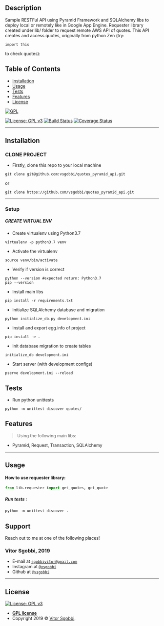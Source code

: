 
## Description
Sample RESTFul API using Pyramid Framework and SQLAlchemy libs to deploy local or remotely like in Google App Engine.
Requester library created under lib/ folder to request remote AWS API of quotes.
This API creates and access quotes, originally from python Zen (try:
  
```shell
import this
```
 to check quotes):

## Table of Contents


- [Installation](#installation)
- [Usage](#usage)
- [Tests](#tests)
- [Features](#features)
- [License](#license)


<a href="https://gnu.org"><img src="https://www.gnu.org/graphics/gplv3-127x51.png" title="FVCproductions" alt="GPL"></a>

<!-- [![FVCproductions](https://avatars1.githubusercontent.com/u/4284691?v=3&s=200)](http://fvcproductions.com) -->
[![License: GPL v3](https://img.shields.io/badge/License-GPLv3-blue.svg)](https://www.gnu.org/licenses/gpl-3.0)
[![Build Status](http://img.shields.io/travis/badges/badgerbadgerbadger.svg?style=flat-square)](https://travis-ci.org/badges/badgerbadgerbadger)
[![Coverage Status](http://img.shields.io/coveralls/badges/badgerbadgerbadger.svg?style=flat-square)](https://coveralls.io/r/badges/badgerbadgerbadger) 


---

## Installation

### CLONE PROJECT
- Firstly, clone this repo to your local machine

```shell
git clone git@github.com:vsgobbi/quotes_pyramid_api.git

```
or 

```shell
git clone https://github.com/vsgobbi/quotes_pyramid_api.git
```
---


### Setup

##### CREATE VIRTUAL ENV

- Create virtualenv using Python3.7
```shell     
virtualenv -p python3.7 venv
```
- Activate the virtualenv
```shell     
source venv/bin/activate
```
- Verify if version is correct
```shell     
python --version #expected return: Python3.7
pip --version
```

- Install main libs
```shell     
pip install -r requirements.txt
```
- Initialize SQLAlchemy database and migration
```shell
python initialize_db.py development.ini
```
- Install and export egg.info of project
```shell
pip install -e .
```
- Init database migration to create tables
```shell
initialize_db development.ini
```
- Start server (with development configs)
```shell
pserve development.ini --reload
```

## Tests
- Run python unittests
```shell     
python -m unittest discover quotes/
``` 

## Features
> Using the following main libs: 
- Pyramid, Request, Transaction, SQLAlchemy


---
## Usage

#### How to use requester library:
```python
from lib.requester import get_quotes, get_quote
```

##### Run tests :
```python
python -m unittest discover .
```

## Support

Reach out to me at one of the following places!
### Vitor Sgobbi, 2019 
- E-mail at <a href="mailto:" target="_blank">`sgobbivitor@gmail.com`</a>
- Instagram at <a href="https://www.instagram.com/vsgobbi/" target="_blank">`@vsgobbi`</a>
- Github at <a href="https://www.github.com/vsgobbi" target="_blank">`@vsgobbi`</a>

---

## License

 [![License: GPL v3](https://img.shields.io/badge/License-GPLv3-blue.svg)](https://www.gnu.org/licenses/gpl-3.0)
- **[GPL license](https://www.gnu.org/licenses/gpl-3.0)**
- Copyright 2019 © <a href="https://github.com/vsgobbi" target="_blank">Vitor Sgobbi</a>.
